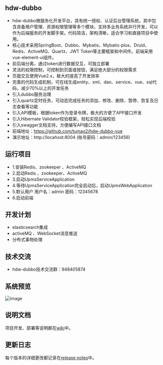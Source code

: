 ## hdw-dubbo
- hdw-dubbo微服务化开发平台，具有统一授权、认证后台管理系统，其中包含具备用户管理、资源权限管理等多个模块，支持多业务系统并行开发，可以作为后端服务的开发脚手架。代码简洁，架构清晰，适合学习和直接项目中使用。
- 核心技术采用SpringBoot、Dubbo、Mybatis、Mybatis-plus、Druid、Redis、ActiveMQ、Quartz、JWT Token等主要框架和中间件。前端采用vue-element-ui组件。
- 前后端分离，通过token进行数据交互，可独立部署
- 灵活的权限控制，可控制到页面或按钮，满足绝大部分的权限需求
- 页面交互使用Vue2.x，极大的提高了开发效率
- 完善的代码生成机制，可在线生成entity、xml、dao、service、vue、sql代码，减少70%以上的开发任务
- 引入dubbo服务治理
- 引入quartz定时任务，可动态完成任务的添加、修改、删除、暂停、恢复及日志查看等功能
- 引入API模板，根据token作为登录令牌，极大的方便了APP接口开发
- 引入Hibernate Validator校验框架，轻松实现后端校验
- 引入swagger文档支持，方便编写API接口文档
- 前端地址：https://github.com/tumao2/hdw-dubbo-vue
- 演示地址：http://locahost:8004 (账号密码：admin/123456)


## 运行项目
- 1.安装Redis、zookeeper 、ActiveMQ
- 2.启动Redis 、zookeeper、ActiveMQ
- 3.启动UpmsServiceApplication
- 4.等待UpmsServiceApplication完全启动后，启动UpmsWebApplication
- 5.默认用户
用户名：admin
密码：12345678
- 6.启动前端

## 开发计划
- elasticsearch集成
- activeMQ 、WebSocket消息推送
- 分布式事物处理

## 技术交流
- hdw-dubbo技术交流群：948405874

## 系统预览
![image](https://github.com/tumao2/hdw-dubbo/blob/master/img/QQ%E6%88%AA%E5%9B%BE20181219204905.png)



## 说明文档
项目开发、部署等说明都在[wiki](https://github.com/tumao2/hdw-dubbo/wiki)中。


## 更新日志
每个版本的详细更改都记录在[release notes](https://github.com/tumao2/hdw-dubbo/releases)中。
